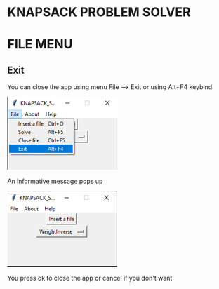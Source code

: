 # KNAPSACK PROBLEM SOLVER

# FILE MENU

## Exit


You can close the app using menu File --> Exit or using Alt+F4 keybind

<p><img src = "images/file_menu/exit menu.png" title="Close app">

An informative message pops up

<p><img src ="images/file_menu/exit menu pop up.png" title="close app pop up"/> </p>

You press ok to close the app or cancel if you don't want
